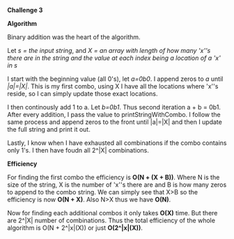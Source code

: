 <h><b>Challenge 3</b><h>

<b>Algorithm</b>

Binary addition was the heart of the algorithm.

Let <i>s = the input string</i>, and <i>X = an array with length of how many 'x''s there are in the string and the value at each index being a location of a 'x' in s</i>

I start with the beginning value (all 0's), let <i>a=0b0</i>. I append zeros to <i>a</i> until <i>|a|=|X|</i>. This is my first combo, using X I have all the locations where 'x''s reside, so I can simply update those exact locations. 

I then continously add 1 to a. Let <i>b=0b1</i>. Thus second iteration a + b = 0b1. After every addition, I pass the value to printStringWithCombo. I follow the same process and append zeros to the front until |a|=|X| and then I update the full string and print it out. 

Lastly, I know when I have exhausted all combinations if the combo contains only 1's. I then have foudn all 2^|X| combinations.

<b>Efficiency</b>

For finding the first combo the efficiency is <b>O(N + (X + B))</b>. Where N is the size of the string, X is the number of 'x''s there are and B is how many zeros to append to the combo string. We can simply see that X>B so the efficiency is now <b>O(N + X)</b>. Also N>X thus we have <b>O(N)</b>.

Now for finding each additional combos it only takes <b>O(X)</b> time. But there are 2^|X| number of combinations. 
Thus the total efficiency of the whole algorithm is O(N + 2^|x|(X)) or just <b>O(2^|x|(X))</b>.
